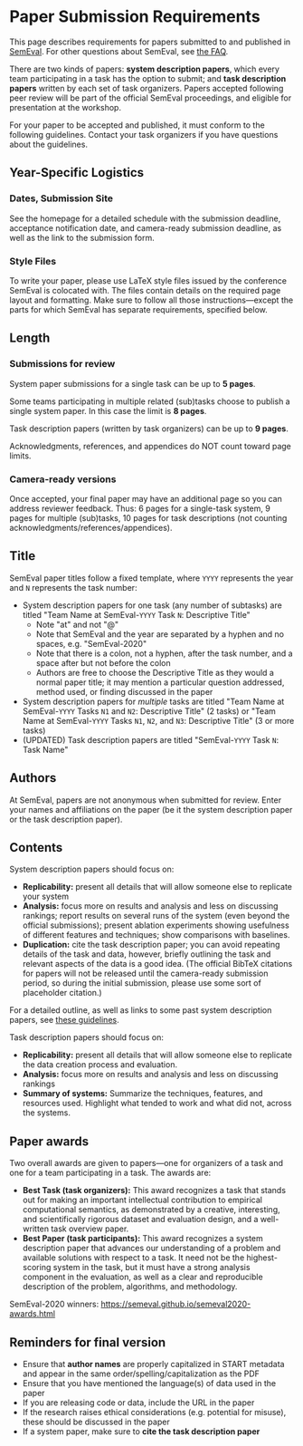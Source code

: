 # Paper Submission Requirements

This page describes requirements for papers submitted to and published in [SemEval](https://semeval.github.io/). For other questions about SemEval, see [the FAQ](faq.html).

There are two kinds of papers: **system description papers**, which every team participating in a task has the option to submit; 
and **task description papers** written by each set of task organizers. 
Papers accepted following peer review will be part of the official SemEval proceedings, and eligible for presentation at the workshop.

For your paper to be accepted and published, it must conform to the following guidelines. Contact your task organizers if you have questions about the guidelines.

## Year-Specific Logistics

### Dates, Submission Site

See the homepage for a detailed schedule with the submission deadline, acceptance notification date, and camera-ready submission deadline, 
as well as the link to the submission form.

### Style Files

To write your paper, please use LaTeX style files issued by the conference SemEval is colocated with. 
The files contain details on the required page layout and formatting. 
Make sure to follow all those instructions—except the parts for which SemEval has separate requirements, specified below.

## Length

### Submissions for review

System paper submissions for a single task can be up to **5 pages**.

Some teams participating in multiple related (sub)tasks choose to publish a single system paper. In this case the limit is **8 pages**.

Task description papers (written by task organizers) can be up to **9 pages**.

Acknowledgments, references, and appendices do NOT count toward page limits.

### Camera-ready versions

Once accepted, your final paper may have an additional page so you can address reviewer feedback. 
Thus: 6 pages for a single-task system, 9 pages for multiple (sub)tasks, 10 pages for task descriptions (not counting acknowledgments/references/appendices).

## **Title**

SemEval paper titles follow a fixed template, where `YYYY` represents the year and `N` represents the task number:

* System description papers for one task (any number of subtasks) are titled "Team Name at SemEval-`YYYY` Task `N`: Descriptive Title" 
  * Note "at" and not "@"
  * Note that SemEval and the year are separated by a hyphen and no spaces, e.g. "SemEval-2020"
  * Note that there is a colon, not a hyphen, after the task number, and a space after but not before the colon
  * Authors are free to choose the Descriptive Title as they would a normal paper title; it may mention a particular question addressed, method used, or finding discussed in the paper
* System description papers for *multiple* tasks are titled "Team Name at SemEval-`YYYY` Tasks `N1` and `N2`: Descriptive Title" (2 tasks) or "Team Name at SemEval-`YYYY` Tasks `N1`, `N2`, and `N3`: Descriptive Title" (3 or more tasks)
* (UPDATED) Task description papers are titled "SemEval-`YYYY` Task `N`: Task Name"

## Authors

At SemEval, papers are not anonymous when submitted for review. Enter your names and affiliations on the paper 
(be it the system description paper or the task description paper).

## Contents

System description papers should focus on:

* **Replicability:** present all details that will allow someone else to replicate your system
* **Analysis:** focus more on results and analysis and less on discussing rankings; report results on several runs of the system (even beyond the official submissions); present ablation experiments showing usefulness of different features and techniques; show comparisons with baselines.
* **Duplication:** cite the task description paper; you can avoid repeating details of the task and data, however, briefly outlining the task and relevant aspects of the data is a good idea. (The official BibTeX citations for papers will not be released until the camera-ready submission period, so during the initial submission, please use some sort of placeholder citation.)

For a detailed outline, as well as links to some past system description papers, see [these guidelines](https://semeval.github.io/system-paper-template.html).

Task description papers should focus on:

* **Replicability:** present all details that will allow someone else to replicate the data creation process and evaluation.
* **Analysis:** focus more on results and analysis and less on discussing rankings
* **Summary of systems:** Summarize the techniques, features, and resources used. Highlight what tended to work and what did not, across the systems.

## **Paper awards**

Two overall awards are given to papers—one for organizers of a task and one for a team participating in a task. The awards are:

* **Best Task (task organizers):** This award recognizes a task that stands out for making an important intellectual contribution to empirical computational semantics, as demonstrated by a creative, interesting, and scientifically rigorous dataset and evaluation design, and a well-written task overview paper.
* **Best Paper (task participants):** This award recognizes a system description paper that advances our understanding of a problem and available solutions with respect to a task. It need not be the highest-scoring system in the task, but it must have a strong analysis component in the evaluation, as well as a clear and reproducible description of the problem, algorithms, and methodology.

SemEval-2020 winners: <https://semeval.github.io/semeval2020-awards.html>

## **Reminders for final version**

* Ensure that **author names** are properly capitalized in START metadata and appear in the same order/spelling/capitalization as the PDF
* Ensure that you have mentioned the language(s) of data used in the paper
* If you are releasing code or data, include the URL in the paper
* If the research raises ethical considerations (e.g. potential for misuse), these should be discussed in the paper
* If a system paper, make sure to **cite the task description paper**
